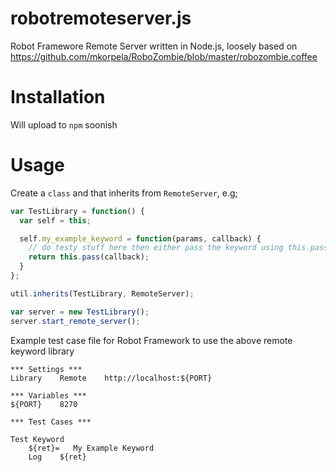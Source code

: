 robotremoteserver.js
====================

Robot Framewore Remote Server written in Node.js, loosely based on https://github.com/mkorpela/RoboZombie/blob/master/robozombie.coffee

Installation
============

Will upload to `npm` soonish

Usage
=====

Create a `class` and that inherits from `RemoteServer`, e.g;

```javascript
var TestLibrary = function() {
  var self = this;

  self.my_example_keyword = function(params, callback) {
    // do testy stuff here then either pass the keyword using this.pass or this.fail
    return this.pass(callback);
  }
};

util.inherits(TestLibrary, RemoteServer);

var server = new TestLibrary();
server.start_remote_server();
```

Example test case file for Robot Framework to use the above remote keyword library

```text
*** Settings ***
Library    Remote    http://localhost:${PORT}

*** Variables ***
${PORT}    8270

*** Test Cases ***

Test Keyword
    ${ret}=   My Example Keyword
    Log    ${ret}
```
